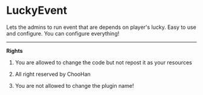 ﻿# LuckyEvent

Lets the admins to run event that are depends on player's lucky. Easy to use and configure. You can configure everything!

<hr>
<strong>Rights</strong>

1. You are allowed to change the code but not repost it as your resources

2. All right reserved by ChooHan

3. You are not allowed to change the plugin name!
